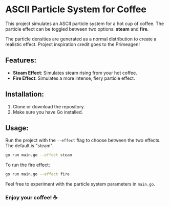 # ASCII Particle System for Coffee

This project simulates an ASCII particle system for a hot cup of coffee. The particle effect can be toggled between two options: **steam** and **fire**.

The particle densities are generated as a normal distribution to create a realistic effect. Project inspiration credit goes to the Primeagen!

## Features:
- **Steam Effect**: Simulates steam rising from your hot coffee.
- **Fire Effect**: Simulates a more intense, fiery particle effect.

## Installation:
1. Clone or download the repository.
2. Make sure you have Go installed.

## Usage:
Run the project with the `--effect` flag to choose between the two effects. The default is "steam".

```bash
go run main.go --effect steam
```
To run the fire effect:
```bash
go run main.go --effect fire
```

Feel free to experiment with the particle system parameters in `main.go`.

### Enjoy your coffee! ☕
